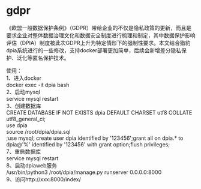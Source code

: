 # gdpr
《欧盟一般数据保护条例》（GDPR）带给企业的不仅是隐私政策的更新，而且是要求企业对整体数据治理文化和数据安全制度进行梳理和制定，其中数据保护影响评估（DPIA）制度被此次GDPR上升为特定情形下的强制性要求。本文结合猎豹dpia系统进行的一些修改，支持docker部署更加简单，后续会新增差分隐私保护、泛化等匿名保护技术。

使用：  
1、进入docker  
	docker exec -it dpia bash	  
2、启动mysql  
	service mysql restart  
3、创建数据库  
	CREATE DATABASE IF NOT EXISTS dpia  DEFAULT CHARSET utf8 COLLATE utf8_general_ci;  
	use dpia  
	source /root/dpia/dpia.sql  
	;use mysql; create user dpia identified by '123456';grant all on dpia.* to dpia@'%' identified by '123456' with grant option;flush privileges;  
7、重启数据库  
	service mysql restart  
8、启动dpiaweb服务  
	/usr/bin/python3 /root/dpia/manage.py runserver 0.0.0.0:8000  
9、访问http://xxx:8000/index/  
